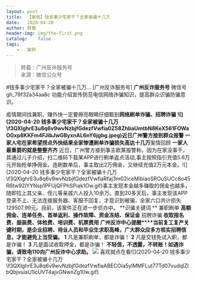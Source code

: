 ```yaml
---
layout:	post
title:	【案例】钱多事少宅家干？全家被骗十几万
date:	2020-04-20
author:	转载
header-img:	img/the-first.png
catalog:	false
tags:
	-	案例
---
```


<blockquote><p>转载：广州反诈服务号<br>
来源：微信公众号</p></blockquote>

#钱多事少宅家干？全家被骗十几万...
[广州反诈服务号]
**广州反诈服务号**
微信号gh_79f32a34aa8c
功能介绍宣传防范电信网络诈骗知识，提高群众识骗防骗意识。

疫情期间找兼职、赚外快一定要擦亮眼睛仔细甄别**网络刷单诈骗、招聘诈骗**
**![](2020-04-20
钱多事少宅家干？全家被骗十几万\\f3QXIghrE3u8q6v9wvNzbjfGdezfVwfia0Z58ZhbaUmtbN8KeX561FOWaOGxp8KKFm4FJibJwGByxnAL6nY6jgbg.jpeg)**近日广州警方接到群众报警
一家人宅在家**希望捞点外快****结果全家惨遭刷单诈骗****损失高达十几万**案情回顾
**一家人最重要的就是整整齐齐**
近日，广州警方接到事主欧某报警称，因为在家没事干，其通过儿子介绍，扫二维码下载某APP进行刷单返点活动,事主按照指引充值5.6万元开始抢单挣佣金。连刷数单后，事主取出2万佣金，又继续充值2万元本金。![](2020-04-20
钱多事少宅家干？全家被骗十几万\\f3QXIghrE3u8q6v9wvNzbjfGdezfVwfiaRfaj3m02iceMibiaoSROuSUCc8o45R6tw92lYYNsp1PFUjQFPhSPiak1Ow.gif)事主发现本金越多赚取的佣金也越多，随即拉上其父亲、侄儿等亲戚六人投入10余万。直到20多天后，事主发现该APP登录不上、无法连接服务器、客服不回复，才意识到被骗，全家六口共计损失129507.99元。目前，该案件正在进一步侦办中。
**识骗关键词
**
兼职刷单
**高额佣金、连单任务、首单返利、**操作故障、资金冻结、保证金****
招聘诈骗
**收取报名费、服装费、体检费、培训费、机票费用**
**广州反诈中心提醒****当前复工复产关键时期，是企业招聘、待业人员和毕业生求职高峰，广大群众应多方核实招聘信息，才能避免上当受骗。**
**1**
凡是兼职刷单，都是诈骗！
**2**
凡是交钱免试入职，都是诈骗！
**3**
凡是面试收取押金，都是诈骗！
**不轻信，不透露，不转账！如遇诈骗，请致电110向广州反诈中心求助。**
![]({{site.baseurl}}/postimg/f3QXIghrE3u8q6v9wvNzbjfGdezfVwfian0RHUHkboyWlqxIHOumKK6yicTcfQCWYoc50LfgbuX8DRQgdlbCoicdg.jpeg)
喜欢就点在看![](2020-04-20
钱多事少宅家干？全家被骗十几万\\f3QXIghrE3u8q6v9wvNzbjfGdezfVwfiaABECOia5ylMMFLut77Td07vudqlZIbQbjvuiaU1icUVT4ajvGNwnZg10w.gif)
